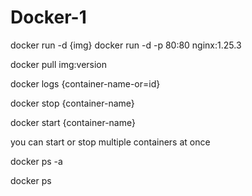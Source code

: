 # Docker-1


docker run -d {img}
docker run -d -p 80:80 nginx:1.25.3

docker pull img:version

docker logs {container-name-or=id}

docker stop {container-name}

docker start {container-name}

you can start or stop multiple containers at once

docker ps -a

docker ps


